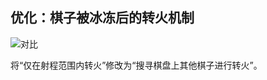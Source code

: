 ## 优化：棋子被冰冻后的转火机制

<img src="https://github.com/zizouqi/DAC-Feedback/blob/master/Misc/Image/20190608/target.gif" alt="对比" title="对比" />

将“仅在射程范围内转火”修改为“搜寻棋盘上其他棋子进行转火”。